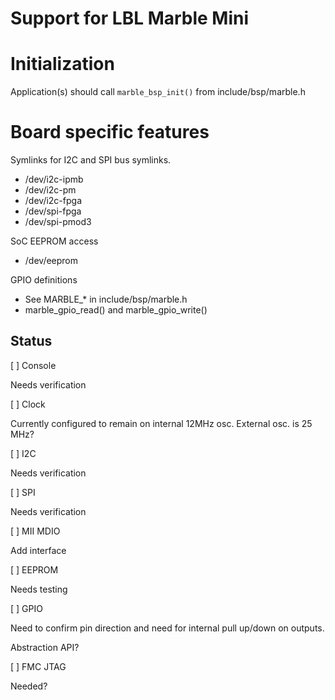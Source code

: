 # Support for LBL Marble Mini

# Initialization

Application(s) should call `marble_bsp_init()` from include/bsp/marble.h

# Board specific features

Symlinks for I2C and SPI bus symlinks.

* /dev/i2c-ipmb
* /dev/i2c-pm
* /dev/i2c-fpga
* /dev/spi-fpga
* /dev/spi-pmod3

SoC EEPROM access

* /dev/eeprom

GPIO definitions

* See MARBLE_* in include/bsp/marble.h
* marble_gpio_read() and marble_gpio_write()

## Status

[ ] Console

Needs verification

[ ] Clock

Currently configured to remain on internal 12MHz osc.
External osc. is 25 MHz?

[ ] I2C

Needs verification

[ ] SPI

Needs verification

[ ] MII MDIO

Add interface

[ ] EEPROM

Needs testing

[ ] GPIO

Need to confirm pin direction and need for internal pull up/down on outputs.

Abstraction API?

[ ] FMC JTAG

Needed?
